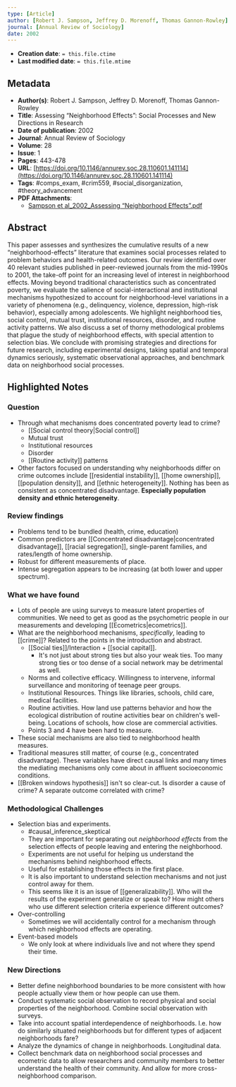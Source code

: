 ```yaml
---
type: [Article]
author: [Robert J. Sampson, Jeffrey D. Morenoff, Thomas Gannon-Rowley]
journal: [Annual Review of Sociology]
date: 2002
---
```


* **Creation date**: `= this.file.ctime`
* **Last modified date**: `= this.file.mtime`

## Metadata

* **Author(s)**: Robert J. Sampson, Jeffrey D. Morenoff, Thomas Gannon-Rowley
* **Title**: Assessing “Neighborhood Effects”: Social Processes and New Directions in Research
* **Date of publication**: 2002
* **Journal**: Annual Review of Sociology
* **Volume**: 28
* **Issue**: 1
* **Pages**: 443-478
* **URL**: [https://doi.org/10.1146/annurev.soc.28.110601.141114](https://doi.org/10.1146/annurev.soc.28.110601.141114)
* **Tags**: #comps_exam, #crim559, #social_disorganization, #theory_advancement
* **PDF Attachments**:
  * [Sampson et al_2002_Assessing “Neighborhood Effects”.pdf](zotero://open-pdf/library/items/BHYQDTEZ)

## Abstract

This paper assesses and synthesizes the cumulative results of a new “neighborhood-effects” literature that examines social processes related to problem behaviors and health-related outcomes. Our review identified over 40 relevant studies published in peer-reviewed journals from the mid-1990s to 2001, the take-off point for an increasing level of interest in neighborhood effects. Moving beyond traditional characteristics such as concentrated poverty, we evaluate the salience of social-interactional and institutional mechanisms hypothesized to account for neighborhood-level variations in a variety of phenomena (e.g., delinquency, violence, depression, high-risk behavior), especially among adolescents. We highlight neighborhood ties, social control, mutual trust, institutional resources, disorder, and routine activity patterns. We also discuss a set of thorny methodological problems that plague the study of neighborhood effects, with special attention to selection bias. We conclude with promising strategies and directions for future research, including experimental designs, taking spatial and temporal dynamics seriously, systematic observational approaches, and benchmark data on neighborhood social processes.

## Highlighted Notes

### Question

* Through what mechanisms does concentrated poverty lead to crime?
	* [[Social control theory|Social control]]
	* Mutual trust
	* Institutional resources
	* Disorder
	* [[Routine activity]] patterns
* Other factors focused on understanding why neighborhoods differ on crime outcomes include [[residential instability]], [[home ownership]], [[population density]], and [[ethnic heterogeneity]]. Nothing has been as consistent as concentrated disadvantage. **Especially population density and ethnic heterogeneity**.

### Review findings

* Problems tend to be bundled (health, crime, education)
* Common predictors are [[Concentrated disadvantage|concentrated disadvantage]], [[racial segregation]], single-parent families, and rates/length of home ownership.
* Robust for different measurements of place.
* Intense segregation appears to be increasing (at both lower and upper spectrum).

### What we have found

* Lots of people are using surveys to measure latent properties of communities. We need to get as good as the psychometric people in our measurements and developing [[Ecometrics|ecometrics]].
* What are the neighborhood mechanisms, *specifically*, leading to [[crime]]? Related to the points in the introduction and abstract.
	* [[Social ties]]/Interaction + [[social capital]].
		* It's not just about strong ties but also your weak ties. Too many strong ties or too dense of a social network may be detrimental as well.
	* Norms and collective efficacy. Willingness to intervene, informal surveillance and monitoring of teenage peer groups.
	* Institutional Resources. Things like libraries, schools, child care, medical facilities.
	* Routine activities. How land use patterns behavior and how the ecological distribution of routine activities bear on children's well-being. Locations of schools, how close are commercial activities.
	* Points 3 and 4 have been hard to measure.
* These social mechanisms are also tied to neighborhood health measures.
* Traditional measures still matter, of course (e.g., concentrated disadvantage). These variables have direct causal links and many times the mediating mechanisms only come about in affluent socioeconomic conditions.
* [[Broken windows hypothesis]] isn't so clear-cut. Is disorder a cause of crime? A separate outcome correlated with crime?

### Methodological Challenges

* Selection bias and experiments.
	* #causal_inference_skeptical 
	* They are important for separating out *neighborhood effects* from the selection effects of people leaving and entering the neighborhood.
	* Experiments are not useful for helping us understand the mechanisms behind neighborhood effects.
	* Useful for establishing those effects in the first place.
	* It is also important to understand selection mechanisms and not just control away for them.
	* This seems like it is an issue of [[generalizability]]. Who will the results of the experiment generalize or speak to? How might others who use different selection criteria experience different outcomes?
* Over-controlling
	* Sometimes we will accidentally control for a mechanism through which neighborhood effects are operating.
* Event-based models
	* We only look at where individuals live and not where they spend their time.

### New Directions

* Better define neighborhood boundaries to be more consistent with how people actually view them or how people can use them.
* Conduct systematic social observation to record physical and social properties of the neighborhood. Combine social observation with surveys.
* Take into account spatial interdependence of neighborhoods. I.e. how do similarly situated neighborhoods but for different types of adjacent neighborhoods fare?
* Analyze the dynamics of change in neighborhoods. Longitudinal data.
* Collect benchmark data on neighborhood social processes and ecometric data to allow researchers and community members to better understand the health of their community. And allow for more cross-neighborhood comparison.